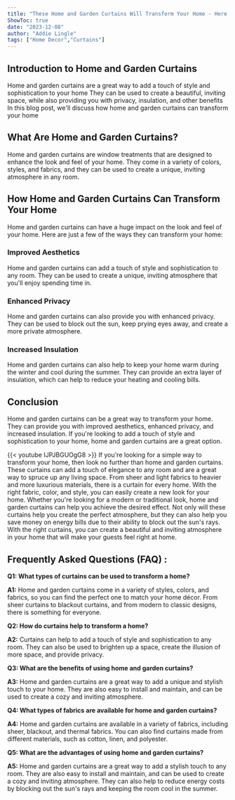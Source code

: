 ```yaml
---
title: "These Home and Garden Curtains Will Transform Your Home - Here's How!"
ShowToc: true 
date: "2023-12-08"
author: "Addie Lingle" 
tags: ["Home Decor","Curtains"]
---
```

## Introduction to Home and Garden Curtains

Home and garden curtains are a great way to add a touch of style and sophistication to your home They can be used to create a beautiful, inviting space, while also providing you with privacy, insulation, and other benefits In this blog post, we'll discuss how home and garden curtains can transform your home

## What Are Home and Garden Curtains?

Home and garden curtains are window treatments that are designed to enhance the look and feel of your home. They come in a variety of colors, styles, and fabrics, and they can be used to create a unique, inviting atmosphere in any room.

## How Home and Garden Curtains Can Transform Your Home

Home and garden curtains can have a huge impact on the look and feel of your home. Here are just a few of the ways they can transform your home:

### Improved Aesthetics

Home and garden curtains can add a touch of style and sophistication to any room. They can be used to create a unique, inviting atmosphere that you'll enjoy spending time in.

### Enhanced Privacy

Home and garden curtains can also provide you with enhanced privacy. They can be used to block out the sun, keep prying eyes away, and create a more private atmosphere.

### Increased Insulation

Home and garden curtains can also help to keep your home warm during the winter and cool during the summer. They can provide an extra layer of insulation, which can help to reduce your heating and cooling bills.

## Conclusion

Home and garden curtains can be a great way to transform your home. They can provide you with improved aesthetics, enhanced privacy, and increased insulation. If you're looking to add a touch of style and sophistication to your home, home and garden curtains are a great option.

{{< youtube IJPJBGUOgG8 >}} 
If you're looking for a simple way to transform your home, then look no further than home and garden curtains. These curtains can add a touch of elegance to any room and are a great way to spruce up any living space. From sheer and light fabrics to heavier and more luxurious materials, there is a curtain for every home. With the right fabric, color, and style, you can easily create a new look for your home. Whether you're looking for a modern or traditional look, home and garden curtains can help you achieve the desired effect. Not only will these curtains help you create the perfect atmosphere, but they can also help you save money on energy bills due to their ability to block out the sun's rays. With the right curtains, you can create a beautiful and inviting atmosphere in your home that will make your guests feel right at home.

## Frequently Asked Questions (FAQ) :
**Q1: What types of curtains can be used to transform a home?**

**A1:** Home and garden curtains come in a variety of styles, colors, and fabrics, so you can find the perfect one to match your home décor. From sheer curtains to blackout curtains, and from modern to classic designs, there is something for everyone.

**Q2: How do curtains help to transform a home?**

**A2:** Curtains can help to add a touch of style and sophistication to any room. They can also be used to brighten up a space, create the illusion of more space, and provide privacy.

**Q3: What are the benefits of using home and garden curtains?**

**A3:** Home and garden curtains are a great way to add a unique and stylish touch to your home. They are also easy to install and maintain, and can be used to create a cozy and inviting atmosphere.

**Q4: What types of fabrics are available for home and garden curtains?**

**A4:** Home and garden curtains are available in a variety of fabrics, including sheer, blackout, and thermal fabrics. You can also find curtains made from different materials, such as cotton, linen, and polyester.

**Q5: What are the advantages of using home and garden curtains?**

**A5:** Home and garden curtains are a great way to add a stylish touch to any room. They are also easy to install and maintain, and can be used to create a cozy and inviting atmosphere. They can also help to reduce energy costs by blocking out the sun's rays and keeping the room cool in the summer.



